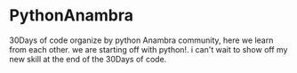 # PythonAnambra
30Days of code organize by python Anambra community, here we learn from each other.
we are starting off with python!.
i can't wait to show off my new skill at the end of the 30Days of code.
